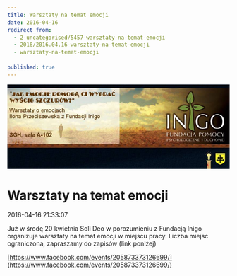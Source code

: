 ```yaml
---
title: Warsztaty na temat emocji
date: 2016-04-16
redirect_from: 
  - 2-uncategorised/5457-warsztaty-na-temat-emocji
  - 2016/2016.04.16-warsztaty-na-temat-emocji
  - warsztaty-na-temat-emocji

published: true
---
```



![/assets/posts/2016/2016-04-16-warsztaty-na-temat-emocji/12400991_10153592349287023_3212691925129074228_n.jpg](/assets/posts/2016/2016-04-16-warsztaty-na-temat-emocji/12400991_10153592349287023_3212691925129074228_n.jpg)

# Warsztaty na temat emocji

<time>2016-04-16 21:33:07</time>



Już w środę 20 kwietnia Soli Deo w porozumieniu z Fundacją Inigo organizuje warsztaty na temat emocji w miejscu pracy. Liczba miejsc ograniczona, zapraszamy do zapisów (link poniżej)


[https://www.facebook.com/events/205873373126699/](https://www.facebook.com/events/205873373126699/)


<!--{{json:{"created_date":"2016-04-16 21:33:07","publish_down":"0000-00-00 00:00:00","id":"5457"}}}-->